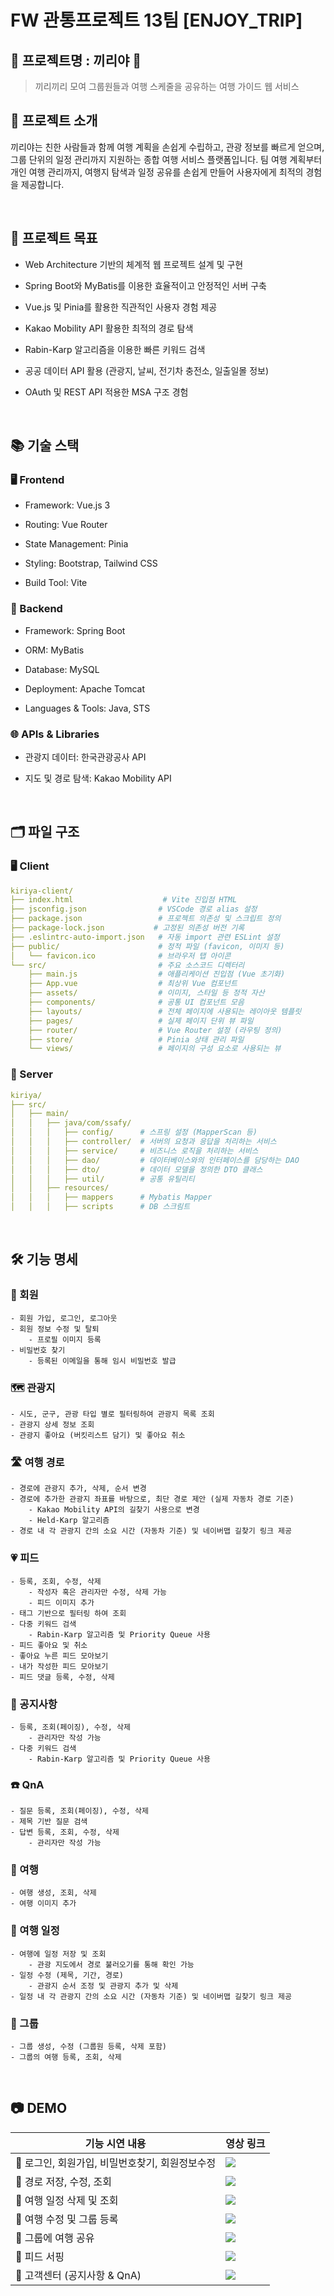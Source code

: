 # FW 관통프로젝트 13팀 [ENJOY_TRIP]

## 📁 프로젝트명 : 끼리야 🐘

> 끼리끼리 모여 그룹원들과 여행 스케줄을 공유하는 여행 가이드 웹 서비스

## 📌 프로젝트 소개

끼리야는 친한 사람들과 함께 여행 계획을 손쉽게 수립하고, 관광 정보를 빠르게 얻으며, 그룹 단위의 일정 관리까지 지원하는 종합 여행 서비스 플랫폼입니다. 팀 여행 계획부터 개인 여행 관리까지, 여행지 탐색과 일정 공유를 손쉽게 만들어 사용자에게 최적의 경험을 제공합니다.

<br>

## 🚀 프로젝트 목표

- Web Architecture 기반의 체계적 웹 프로젝트 설계 및 구현

- Spring Boot와 MyBatis를 이용한 효율적이고 안정적인 서버 구축

- Vue.js 및 Pinia를 활용한 직관적인 사용자 경험 제공

- Kakao Mobility API 활용한 최적의 경로 탐색

- Rabin-Karp 알고리즘을 이용한 빠른 키워드 검색

- 공공 데이터 API 활용 (관광지, 날씨, 전기차 충전소, 일출일몰 정보)

- OAuth 및 REST API 적용한 MSA 구조 경험

<br>

## 📚 기술 스택

### 🖥️ Frontend

- Framework: Vue.js 3

- Routing: Vue Router

- State Management: Pinia

- Styling: Bootstrap, Tailwind CSS

- Build Tool: Vite

### 💽 Backend

- Framework: Spring Boot

- ORM: MyBatis

- Database: MySQL

- Deployment: Apache Tomcat

- Languages & Tools: Java, STS

### 🌐 APIs & Libraries

- 관광지 데이터: 한국관광공사 API

- 지도 및 경로 탐색: Kakao Mobility API

<br>

## 🗂 파일 구조
### 🖥️ Client
```yaml
kiriya-client/
├── index.html                    # Vite 진입점 HTML
├── jsconfig.json                # VSCode 경로 alias 설정
├── package.json                 # 프로젝트 의존성 및 스크립트 정의
├── package-lock.json           # 고정된 의존성 버전 기록
├── .eslintrc-auto-import.json   # 자동 import 관련 ESLint 설정
├── public/                      # 정적 파일 (favicon, 이미지 등)
│   └── favicon.ico              # 브라우저 탭 아이콘
└── src/                         # 주요 소스코드 디렉터리
    ├── main.js                  # 애플리케이션 진입점 (Vue 초기화)
    ├── App.vue                  # 최상위 Vue 컴포넌트
    ├── assets/                  # 이미지, 스타일 등 정적 자산
    ├── components/              # 공통 UI 컴포넌트 모음
    ├── layouts/                 # 전체 페이지에 사용되는 레이아웃 템플릿
    ├── pages/                   # 실제 페이지 단위 뷰 파일
    ├── router/                  # Vue Router 설정 (라우팅 정의)
    ├── store/                   # Pinia 상태 관리 파일
    └── views/                   # 페이지의 구성 요소로 사용되는 뷰

```

### 💽 Server

```yaml
kiriya/
├── src/
│   ├── main/
│   │   ├── java/com/ssafy/
│   │   │   ├── config/      # 스프링 설정 (MapperScan 등)
│   │   │   ├── controller/  # 서버의 요청과 응답을 처리하는 서비스
│   │   │   ├── service/     # 비즈니스 로직을 처리하는 서비스
│   │   │   ├── dao/         # 데이터베이스와의 인터페이스를 담당하는 DAO
│   │   │   ├── dto/         # 데이터 모델을 정의한 DTO 클래스
│   │   │   ├── util/        # 공통 유틸리티
│   │   ├── resources/
│   │   │   ├── mappers      # Mybatis Mapper
│   │   │   ├── scripts      # DB 스크림트
```

<br>


## 🛠️ 기능 명세

### 👤 회원
    - 회원 가입, 로그인, 로그아웃
    - 회원 정보 수정 및 탈퇴
        - 프로필 이미지 등록
    - 비밀번호 찾기
        - 등록된 이메일을 통해 임시 비밀번호 발급

### 🗺️ 관광지
    - 시도, 군구, 관광 타입 별로 필터링하여 관광지 목록 조회
    - 관광지 상세 정보 조회
    - 관광지 좋아요 (버킷리스트 담기) 및 좋아요 취소

### 🛣️ 여행 경로
    - 경로에 관광지 추가, 삭제, 순서 변경
    - 경로에 추가한 관광지 좌표를 바탕으로, 최단 경로 제안 (실제 자동차 경로 기준)
        - Kakao Mobility API의 길찾기 사용으로 변경
        - Held-Karp 알고리즘
    - 경로 내 각 관광지 간의 소요 시간 (자동차 기준) 및 네이버맵 길찾기 링크 제공

### 💗 피드
    - 등록, 조회, 수정, 삭제
        - 작성자 혹은 관리자만 수정, 삭제 가능
        - 피드 이미지 추가
    - 태그 기반으로 필터링 하여 조회
    - 다중 키워드 검색
        - Rabin-Karp 알고리즘 및 Priority Queue 사용
    - 피드 좋아요 및 취소
    - 좋아요 누른 피드 모아보기
    - 내가 작성한 피드 모아보기
    - 피드 댓글 등록, 수정, 삭제

### 📢 공지사항
    - 등록, 조회(페이징), 수정, 삭제
        - 관리자만 작성 가능
    - 다중 키워드 검색
        - Rabin-Karp 알고리즘 및 Priority Queue 사용

### ☎️ QnA
    - 질문 등록, 조회(페이징), 수정, 삭제
    - 제목 기반 질문 검색
    - 답변 등록, 조회, 수정, 삭제
        - 관리자만 작성 가능

### 🧳 여행
    - 여행 생성, 조회, 삭제
    - 여행 이미지 추가

### 🧭 여행 일정
    - 여행에 일정 저장 및 조회
        - 관광 지도에서 경로 불러오기를 통해 확인 가능
    - 일정 수정 (제목, 기간, 경로)
        - 관광지 순서 조정 및 관광지 추가 및 삭제
    - 일정 내 각 관광지 간의 소요 시간 (자동차 기준) 및 네이버맵 길찾기 링크 제공

### 👥 그룹
    - 그룹 생성, 수정 (그룹원 등록, 삭제 포함)
    - 그룹의 여행 등록, 조회, 삭제

<br>

## 📷 DEMO

| 기능 시연 내용                     | 영상 링크                                                   |
| ---------------------------- | ------------------------------------------------------- |
| 🔑 로그인, 회원가입, 비밀번호찾기, 회원정보수정 | ![](./demos/로그인_회원가입_비밀번호찾기_프로필수정.gif)        |
| 🧭 경로 저장, 수정, 조회             | ![](./demos/경로저장_수정_조회.gif)                      |
| 📅 여행 일정 삭제 및 조회             | ![](./demos/일정삭제_여행조회.gif)                       |
| 👥 여행 수정 및 그룹 등록             | ![](./demos/여행수정_그룹등록.gif)                     |
| 🤝 그룹에 여행 공유                 | ![](./demos/그룹에_여행공유.gif)                        |
| 📰 피드 서핑                 | ![](./demos/피드.gif)
| 💬 고객센터 (공지사항 & QnA)         | ![](./demos/고객센터.gif)                             |
